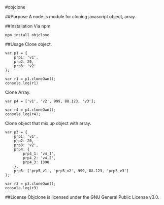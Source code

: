 #objclone

##Purpose
A node.js module for cloning javascript object, array.

##Installation
Via npm.
```
npm install objclone
```

##Usage
Clone object.
```
var p1 = {
    prp1: 'v1',
    prp2: 20,
    prp3: 'v2'
};

var r1 = p1.cloneOwn();
console.log(r1)
```

Clone Array.
```
var p4 = ['v1', 'v2', 999, 88.123, 'v3'];

var r4 = p4.cloneOwn();
console.log(r4);
```

Clone object that mix up object with array.
```
var p3 = {
    prp1: 'v1',
    prp2: 20,
    prp3: 'v2',
    prp4: {
        prp4_1: 'v4_1',
        prp4_2: 'v4_2',
        prp4_3: 1000
    },
    prp5: ['prp5_v1', 'prp5_v2', 999, 88.123, 'prp5_v3']
};

var r3 = p3.cloneOwn();
console.log(r3)
```

##License
Objclone is licensed under the GNU General Public License v3.0.